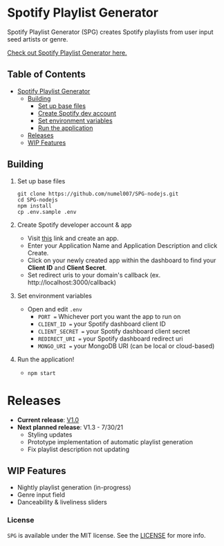 # Spotify Playlist Generator

Spotify Playlist Generator (SPG) creates Spotify playlists from user input seed artists or genre.

[Check out Spotify Playlist Generator here.](http://spg.caprover.benchan.tech/)

## Table of Contents

-   [Spotify Playlist Generator](#spotify-playlist-generator)
    -   [Building](#building)
        -   [Set up base files](#set-up-base-files)
        -   [Create Spotify dev account](#create-spotify-developer-account)
        -   [Set environment variables](#set-environment-variables)
        -   [Run the application](#run-the-application)
    -   [Releases](#releases)
    -   [WIP Features](#wip-features)

## Building

1. Set up base files

    ```
    git clone https://github.com/numel007/SPG-nodejs.git
    cd SPG-nodejs
    npm install
    cp .env.sample .env
    ```

1. Create Spotify developer account & app

    - Visit [this](https://developer.spotify.com/dashboard) link and create an app.
    - Enter your Application Name and Application Description and click Create.
    - Click on your newly created app within the dashboard to find your **Client ID** and **Client Secret**.
    - Set redirect uris to your domain's callback (ex. http://localhost:3000/callback)

1. Set environment variables

    - Open and edit `.env`
        - `PORT =` Whichever port you want the app to run on
        - `CLIENT_ID =` your Spotify dashboard client ID
        - `CLIENT_SECRET =` your Spotify dashboard client secret
        - `REDIRECT_URI =` your Spotify dashboard redirect uri
        - `MONGO_URI =` your MongoDB URI (can be local or cloud-based)

1. Run the application!
    - `npm start`

# Releases

-   **Current release**: [V1.0](http://spg.caprover.benchan.tech/)
-   **Next planned release**: V1.3 - 7/30/21
    -   Styling updates
    -   Prototype implementation of automatic playlist generation
    -   Fix playlist description not updating

## WIP Features

-   Nightly playlist generation (in-progress)
-   Genre input field
-   Danceability & liveliness sliders

### License

`SPG` is available under the MIT license. See the [LICENSE](https://github.com/numel007/SPG-nodejs/blob/deployment/LICENSE) for more info.
